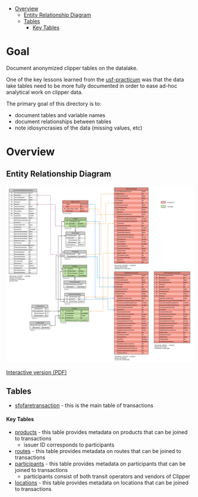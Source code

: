 <!-- MarkdownTOC bracket="round" autolink="true"  -->

- [Overview](#overview)
    - [Entity Relationship Diagram](#entity-relationship-diagram)
    - [Tables](#tables)
        - [Key Tables](#key-tables)

<!-- /MarkdownTOC -->


# Goal

Document anonymized clipper tables on the datalake. 

One of the key lessons learned from the [usf-practicum](https://github.com/BayAreaMetro/usf-practicum) was that the data lake tables need to be more fully documented in order to ease ad-hoc analytical work on clipper data. 

The primary goal of this directory is to:
* document tables and variable names  
* document relationships between tables  
* note idiosyncrasies of the data (missing values, etc)  

# Overview

## Entity Relationship Diagram

![](clipper_data_store_erd.png)

[Interactive version (PDF)](https://github.com/BayAreaMetro/DataServices/raw/master/Project-Documentation/clipper/clipper_data_store_erd.pdf)

## Tables

- [sfofaretransaction](sfofaretransaction.md) - this is the main table of transactions

#### Key Tables 

- [products](https://mtcdrive.box.com/s/g5a95emac8qpcwaaz4cew5nzjpfto268) - this table provides metadata on products that can be joined to transactions  
    - issuer ID corresponds to participants
- [routes](https://mtcdrive.box.com/s/r95mtasr7f7b4muy4zy1efnvr4sc62y9) - this table provides metadata on routes that can be joined to transactions
- [participants](https://mtcdrive.box.com/s/rfvfg8groylba24s69s13vn7w3rvu0k7) - this table provides metadata on participants that can be joined to transactions
    - participants consist of both transit operators and vendors of Clipper  
- [locations](https://mtcdrive.box.com/s/iyaleoyl4k5ltarce33k6fqb8mgs66hz) - this table provides metadata on locations that can be joined to transactions





